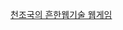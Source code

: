 [천조국의 흔한웹기술 웹게임](http://www.todayhumor.co.kr/board/view.php?table=humorbest&no=1389263&s_no=1389263&page=12)